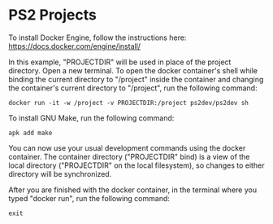 # PS2 Projects

To install Docker Engine, follow the instructions here: https://docs.docker.com/engine/install/

In this example, "PROJECTDIR" will be used in place of the project directory.
Open a new terminal.
To open the docker container's shell while binding the current directory to "/project" inside the container and changing the container's current directory to "/project", run the following command:

```
docker run -it -w /project -v PROJECTDIR:/project ps2dev/ps2dev sh
```

To install GNU Make, run the following command:

```
apk add make
```

You can now use your usual development commands using the docker container.
The container directory ("PROJECTDIR" bind) is a view of the local directory ("PROJECTDIR" on the local filesystem), so changes to either directory will be synchronized.

After you are finished with the docker container, in the terminal where you typed "docker run", run the following command:

```
exit
```